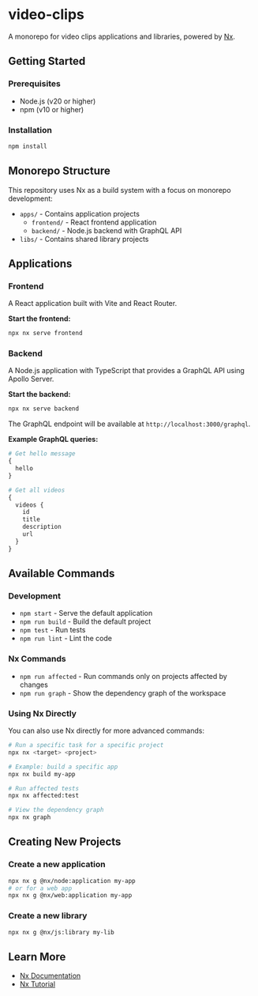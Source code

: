 # video-clips

A monorepo for video clips applications and libraries, powered by [Nx](https://nx.dev).

## Getting Started

### Prerequisites

- Node.js (v20 or higher)
- npm (v10 or higher)

### Installation

```bash
npm install
```

## Monorepo Structure

This repository uses Nx as a build system with a focus on monorepo development:

- `apps/` - Contains application projects
  - `frontend/` - React frontend application
  - `backend/` - Node.js backend with GraphQL API
- `libs/` - Contains shared library projects

## Applications

### Frontend

A React application built with Vite and React Router.

**Start the frontend:**
```bash
npx nx serve frontend
```

### Backend

A Node.js application with TypeScript that provides a GraphQL API using Apollo Server.

**Start the backend:**
```bash
npx nx serve backend
```

The GraphQL endpoint will be available at `http://localhost:3000/graphql`.

**Example GraphQL queries:**

```graphql
# Get hello message
{
  hello
}

# Get all videos
{
  videos {
    id
    title
    description
    url
  }
}
```

## Available Commands

### Development

- `npm start` - Serve the default application
- `npm run build` - Build the default project
- `npm test` - Run tests
- `npm run lint` - Lint the code

### Nx Commands

- `npm run affected` - Run commands only on projects affected by changes
- `npm run graph` - Show the dependency graph of the workspace

### Using Nx Directly

You can also use Nx directly for more advanced commands:

```bash
# Run a specific task for a specific project
npx nx <target> <project>

# Example: build a specific app
npx nx build my-app

# Run affected tests
npx nx affected:test

# View the dependency graph
npx nx graph
```

## Creating New Projects

### Create a new application

```bash
npx nx g @nx/node:application my-app
# or for a web app
npx nx g @nx/web:application my-app
```

### Create a new library

```bash
npx nx g @nx/js:library my-lib
```

## Learn More

- [Nx Documentation](https://nx.dev)
- [Nx Tutorial](https://nx.dev/getting-started/intro)

